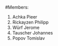 #Members: 
1. Achka Pieer
2. Rickayzen Philipp
3. Würf Jerome
4. Tauscher Johannes
5. Popov Tomislav

